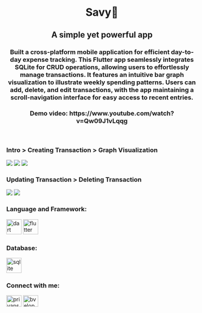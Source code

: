 <h1 align="center">Savy💸</h1> <h2 align="center">A simple yet powerful app</h2> 
<h3 align="center">Built a cross-platform mobile application for efficient day-to-day expense tracking. This Flutter app seamlessly integrates SQLite for CRUD operations, allowing users to effortlessly manage transactions. It features an intuitive bar graph visualization to illustrate weekly spending patterns. Users can add, delete, and edit transactions, with the app maintaining a scroll-navigation interface for easy access to recent entries.</h3>
<h3 align="center">Demo video: https://www.youtube.com/watch?v=Qw09J1vLqqg</h3>
<br>
<h3 align="left">Intro > Creating Transaction > Graph Visualization </h3>
<p align="left">
<img src ="https://github.com/bveloper01/Savy/assets/115642045/3fc1f647-029b-4a17-900e-399f56756c16" /> <img src ="https://github.com/bveloper01/Savy/assets/115642045/4555dd46-6ea8-48b2-8a2b-15ca011fc6ad" />  <img src ="https://github.com/bveloper01/Savy/assets/115642045/24f2b308-e86d-42fe-bc79-abd6b6b4fe22" /> 
</p>
<h3 align="left">Updating Transaction > Deleting Transaction</h3>
<p align="left">
<img src ="https://github.com/bveloper01/Savy/assets/115642045/1e904a34-1932-45a0-9019-d3b0d2428ce9" /> <img src ="https://github.com/bveloper01/Savy/assets/115642045/db2ecde9-44b6-4362-a581-ba96b00ca263" />  
</p>


<h3 align="left">Language and Framework:</h3>
<p align="left"> <a href="https://dart.dev" target="_blank" rel="noreferrer"> <img src="https://www.vectorlogo.zone/logos/dartlang/dartlang-icon.svg" alt="dart" width="40" height="40"/></a> <a href="https://flutter.dev" target="_blank" rel="noreferrer"> <img src="https://www.vectorlogo.zone/logos/flutterio/flutterio-icon.svg" alt="flutter" width="40" height="40"/></a> </p>

<h3 align="left">Database:</h3>
<p align="left"> <a href="https://www.sqlite.org/" target="_blank" rel="noreferrer"> <img src="https://www.vectorlogo.zone/logos/sqlite/sqlite-icon.svg" alt="sqlite" width="40" height="40"/> </a></p>
<h3 align="left">Connect with me:</h3>
<p align="left">
<a href="https://linkedin.com/in/priyanshu-amrit" target="blank"><img align="center" src="https://raw.githubusercontent.com/rahuldkjain/github-profile-readme-generator/master/src/images/icons/Social/linked-in-alt.svg" alt="priyanshu amrit" height="30" width="40" /></a>
<a href="https://twitter.com/bveloper_" target="blank"><img align="center" src="https://raw.githubusercontent.com/rahuldkjain/github-profile-readme-generator/master/src/images/icons/Social/twitter.svg" alt="bveloper_" height="30" width="40" /></a>



